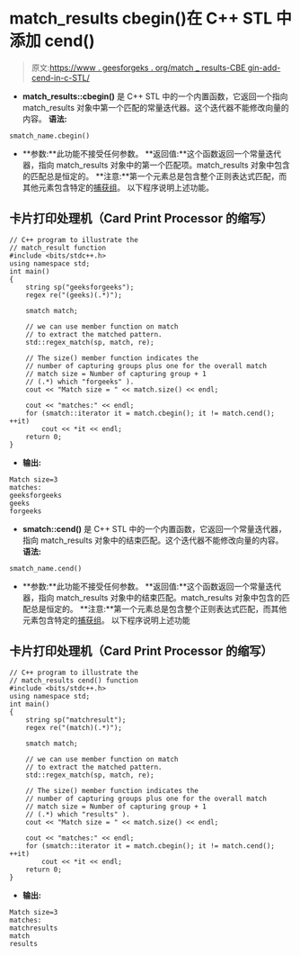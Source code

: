# match_results cbegin()在 C++ STL 中添加 cend()

> 原文:[https://www . geesforgeks . org/match _ results-CBE gin-add-cend-in-c-STL/](https://www.geeksforgeeks.org/match_results-cbegin-add-cend-in-c-stl/)

*   **match_results::cbegin()** 是 C++ STL 中的一个内置函数，它返回一个指向 match_results 对象中第一个匹配的常量迭代器。这个迭代器不能修改向量的内容。
    **语法:**

```
smatch_name.cbegin()
```

*   **参数:**此功能不接受任何参数。
    **返回值:**这个函数返回一个常量迭代器，指向 match_results 对象中的第一个匹配项。match_results 对象中包含的匹配总是恒定的。
    **注意:**第一个元素总是包含整个正则表达式匹配，而其他元素包含特定的[捕获组](https://www.geeksforgeeks.org/smatch-regex-regular-expressions-in-c/)。
    以下程序说明上述功能。

## 卡片打印处理机（Card Print Processor 的缩写）

```
// C++ program to illustrate the
// match_result function
#include <bits/stdc++.h>
using namespace std;
int main()
{
    string sp("geeksforgeeks");
    regex re("(geeks)(.*)");

    smatch match;

    // we can use member function on match
    // to extract the matched pattern.
    std::regex_match(sp, match, re);

    // The size() member function indicates the
    // number of capturing groups plus one for the overall match
    // match size = Number of capturing group + 1
    // (.*) which "forgeeks" ).
    cout << "Match size = " << match.size() << endl;

    cout << "matches:" << endl;
    for (smatch::iterator it = match.cbegin(); it != match.cend(); ++it)
        cout << *it << endl;
    return 0;
}
```

*   **输出:**

```
Match size=3
matches:
geeksforgeeks
geeks
forgeeks
```

*   **smatch::cend()** 是 C++ STL 中的一个内置函数，它返回一个常量迭代器，指向 match_results 对象中的结束匹配。这个迭代器不能修改向量的内容。
    **语法:**

```
smatch_name.cend()
```

*   **参数:**此功能不接受任何参数。
    **返回值:**这个函数返回一个常量迭代器，指向 match_results 对象中的结束匹配。match_results 对象中包含的匹配总是恒定的。
    **注意:**第一个元素总是包含整个正则表达式匹配，而其他元素包含特定的[捕获组](https://www.geeksforgeeks.org/smatch-regex-regular-expressions-in-c/)。
    以下程序说明上述功能

## 卡片打印处理机（Card Print Processor 的缩写）

```
// C++ program to illustrate the
// match_results cend() function
#include <bits/stdc++.h>
using namespace std;
int main()
{
    string sp("matchresult");
    regex re("(match)(.*)");

    smatch match;

    // we can use member function on match
    // to extract the matched pattern.
    std::regex_match(sp, match, re);

    // The size() member function indicates the
    // number of capturing groups plus one for the overall match
    // match size = Number of capturing group + 1
    // (.*) which "results" ).
    cout << "Match size = " << match.size() << endl;

    cout << "matches:" << endl;
    for (smatch::iterator it = match.cbegin(); it != match.cend(); ++it)
        cout << *it << endl;
    return 0;
}
```

*   **输出:**

```
Match size=3
matches:
matchresults
match
results
```